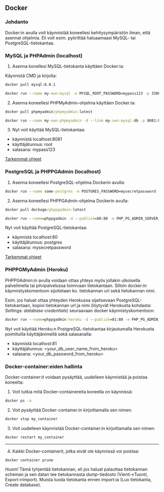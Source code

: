 ## Docker

### Johdanto

Docker:in avulla voit käynnistää koneellesi kehitysympäristön ilman, että asennat ohjelmia. Eli voit esim. pyörittää  haluaamaasi MySQL- tai PostgreSQL-tietokantaa.

### MySQL ja PHPAdmin (localhost)

1. Asenna konellesi MySQL-tietokanta käyttäen Docker:ia:

Käynnistä CMD ja kirjoita:

```cmd
docker pull mysql:8.0.1

docker run --name my-own-mysql -e MYSQL_ROOT_PASSWORD=mypass123 -p 3306:3306 -d mysql:8.0.1
```

2. Asenna koneellesi PHPMyAdmin-ohjelma käyttäen Docker:ia:

```cmd
docker pull phpmyadmin/phpmyadmin:latest

docker run --name my-own-phpmyadmin -d --link my-own-mysql:db -p 8081:80 phpmyadmin/phpmyadmin
```

3. Nyt voit käyttää MySQL-tietokantaa:

- käynnistä localhost:8081
- käyttäjätunnus: root
- salasana: mypass123

[Tarkemmat ohjeet](https://medium.com/@migueldoctor/run-mysql-phpmyadmin-locally-in-3-steps-using-docker-74eb735fa1fc)

### PostgreSQL ja PHPPGAdmin (localhost)

1. Asenna koneellesi PostgreSQL-ohjelma Dockerin avulla:

```cmd
docker run --name some-postgres -e POSTGRES_PASSWORD=mysecretpassword -p 5432:5432 -d postgres
```

2. Asenna koneellesi PHPPGAdmin-ohjelma Dockerin avulla:

```cmd
docker pull dockage/phppgadmin:latest

docker run --name=phppgadmin -d --publish=80:80 -e PHP_PG_ADMIN_SERVER_HOST=host.docker.internal dockage/phppgadmin:latest
```

Nyt voit käyttää PostgreSQL-tietokantaa:

- käynnistä localhost:80
- käyttäjätunnus: postgres
- salasana: mysecretpassword

[Tarkemmat ohjeet](https://hub.docker.com/r/dockage/phppgadmin/)

### PHPPGMyAdmin (Heroku)

PHPPGAdmin:in avulla voidaan ottaa yhteys myös jollakin ulkoisella palvelimella tai pilvipalvelussa toimivaan tietokantaan. Silloin docker:in käynnistyskomentoon sijoitetaan ko. tietokannan url sekä tietokannan nimi.

Esim. jos haluat ottaa yhteyden Herokussa sijaitsevaan PostgreSQL-tietokantaan, kopioi tietokannan url ja nimi (löytyvät Herokusta kohdasta: *Settings: database credentials*) seuraavaan docker käynnistyskomentoon:

```cmd
docker run --name=phppgadmin-heroku -d --publish=81:80 -e PHP_PG_ADMIN_SERVER_HOST=<your_db_url_from_heroku> -e PHP_PG_ADMIN_SERVER_DEFAULT_DB=<your_db_name_from_heroku> -e PHP_PG_ADMIN_OWNED_ONLY=true dockage/phppgadmin:latest
```

Nyt voit käyttää Heroku:n PostgreSQL-tietokantaa kirjautumalla Herokusta poimituilla käyttäjänimellä sekä salasanalla:

- käynnistä localhost:81
- käyttäjätunnus: \<your_db_user_name_from_heroku\>
- salasana: \<your_db_password_from_heroku\>

### Docker-container:eiden hallinta

Docker-container:it voidaan pysäyttää, uudelleen käynnistää ja poistaa koneelta:

1. Voit tutkia mitä Docker-containereita koneella on käynnissä:

```cmd
docker ps -a
```

2. Voit pysäyttää Docker-container:in kirjoittamalla sen nimen:

```cmd
docker stop my_container
```

3. Voit uudelleen käynnistää Docker-container:in kirjoittamalla sen nimen:

```cmd
docker restart my_container
```
---

4. Kaikki Docker-containerit, jotka eivät ole käynnissä voi poistaa:

```cmd
docker container prune
```

*Huom!* Tämä tyhjentää tietokannan, eli jos haluat palauttaa tietokannan scheman ja sen datan tee tietokannasta *dump*-tiedosto (Vienti->Tuonti, Export->Import). Muista luoda tietokanta ennen import:ia (Luo tietokanta, Create database).


